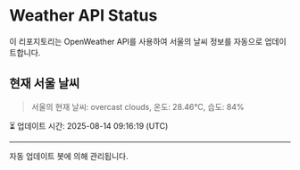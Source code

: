 
# Weather API Status

이 리포지토리는 OpenWeather API를 사용하여 서울의 날씨 정보를 자동으로 업데이트합니다.

## 현재 서울 날씨
> 서울의 현재 날씨: overcast clouds, 온도: 28.46°C, 습도: 84%

⏳ 업데이트 시간: 2025-08-14 09:16:19 (UTC)

---
자동 업데이트 봇에 의해 관리됩니다.
